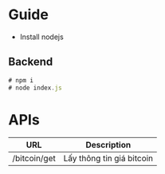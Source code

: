 # Guide
- Install nodejs

## Backend
```javascript
# npm i
# node index.js
```

# APIs
| URL | Description |
|-----|-------------|
|/bitcoin/get|Lấy thông tin giá bitcoin|
